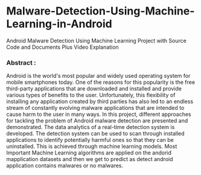 # Malware-Detection-Using-Machine-Learning-in-Android
Android Malware Detection Using Machine Learning Project with Source Code and Documents Plus Video Explanation

### Abstract : 
Android is the world's most popular and widely used operating system for mobile smartphones today. One
of the reasons for this popularity is the free third-party applications that are downloaded and installed and
provide various types of benefits to the user. Unfortunately, this flexibility of installing any application
created by third parties has also led to an endless stream of constantly evolving malware applications that
are intended to cause harm to the user in many ways.
In this project, different approaches for tackling the problem of Android malware detection are presented
and demonstrated. The data analytics of a real-time detection system is developed. The detection system
can be used to scan through installed applications to identify potentially harmful ones so that they can be
uninstalled. This is achieved through machine learning models.
Most Important Machine Learning algorithms are applied on the andorid mapplication datasets and then we get to predict as detect android application contains malwares or no malwares. 
